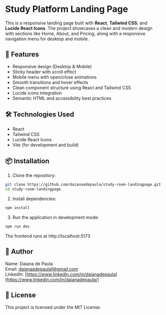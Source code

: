 # Study Platform Landing Page

This is a responsive landing page built with **React**, **Tailwind CSS**, and **Lucide React Icons**. The project showcases a clean and modern design with sections like Home, About, and Pricing, along with a responsive navigation menu for desktop and mobile.

## 🚀 Features

- Responsive design (Desktop & Mobile)
- Sticky header with scroll effect
- Mobile menu with open/close animations
- Smooth transitions and hover effects
- Clean component structure using React and Tailwind CSS
- Lucide icons integration
- Semantic HTML and accessibility best practices

## 🛠️ Technologies Used

- React
- Tailwind CSS
- Lucide React Icons
- Vite (for development and build)

## 📦 Installation

1. Clone the repository:

```bash
git clone https://github.com/daianaadepaula/study-room-landingpage.git
cd study-room-landingpage
```

2. Install dependencies:

```bash
npm install
```

3. Run the application in development mode:

```bash
npm run dev
```

The frontend runs at http://localhost:5173

## 👤 Author

Name: Daiana de Paula </br>
Email: daianaadepaula1@gmail.com </br>
LinkedIn: [https://www.linkedin.com/in/daianadepaula](https://www.linkedin.com/in/daianadepaula/) </br>

## 📄 License

This project is licensed under the MIT License.
